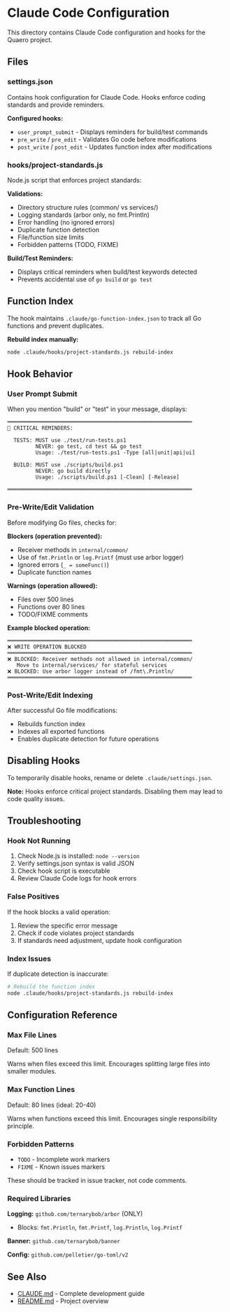 # Claude Code Configuration

This directory contains Claude Code configuration and hooks for the Quaero project.

## Files

### settings.json

Contains hook configuration for Claude Code. Hooks enforce coding standards and provide reminders.

**Configured hooks:**
- `user_prompt_submit` - Displays reminders for build/test commands
- `pre_write` / `pre_edit` - Validates Go code before modifications
- `post_write` / `post_edit` - Updates function index after modifications

### hooks/project-standards.js

Node.js script that enforces project standards:

**Validations:**
- Directory structure rules (common/ vs services/)
- Logging standards (arbor only, no fmt.Println)
- Error handling (no ignored errors)
- Duplicate function detection
- File/function size limits
- Forbidden patterns (TODO, FIXME)

**Build/Test Reminders:**
- Displays critical reminders when build/test keywords detected
- Prevents accidental use of `go build` or `go test`

## Function Index

The hook maintains `.claude/go-function-index.json` to track all Go functions and prevent duplicates.

**Rebuild index manually:**
```bash
node .claude/hooks/project-standards.js rebuild-index
```

## Hook Behavior

### User Prompt Submit

When you mention "build" or "test" in your message, displays:
```
═══════════════════════════════════════════════════════════
🚨 CRITICAL REMINDERS:

  TESTS: MUST use ./test/run-tests.ps1
         NEVER: go test, cd test && go test
         Usage: ./test/run-tests.ps1 -Type [all|unit|api|ui]

  BUILD: MUST use ./scripts/build.ps1
         NEVER: go build directly
         Usage: ./scripts/build.ps1 [-Clean] [-Release]

═══════════════════════════════════════════════════════════
```

### Pre-Write/Edit Validation

Before modifying Go files, checks for:

**Blockers (operation prevented):**
- Receiver methods in `internal/common/`
- Use of `fmt.Println` or `log.Printf` (must use arbor logger)
- Ignored errors (`_ = someFunc()`)
- Duplicate function names

**Warnings (operation allowed):**
- Files over 500 lines
- Functions over 80 lines
- TODO/FIXME comments

**Example blocked operation:**
```
═══════════════════════════════════════════════════════════
❌ WRITE OPERATION BLOCKED
═══════════════════════════════════════════════════════════
❌ BLOCKED: Receiver methods not allowed in internal/common/
   Move to internal/services/ for stateful services
❌ BLOCKED: Use arbor logger instead of /fmt\.Println/
═══════════════════════════════════════════════════════════
```

### Post-Write/Edit Indexing

After successful Go file modifications:
- Rebuilds function index
- Indexes all exported functions
- Enables duplicate detection for future operations

## Disabling Hooks

To temporarily disable hooks, rename or delete `.claude/settings.json`.

**Note:** Hooks enforce critical project standards. Disabling them may lead to code quality issues.

## Troubleshooting

### Hook Not Running

1. Check Node.js is installed: `node --version`
2. Verify settings.json syntax is valid JSON
3. Check hook script is executable
4. Review Claude Code logs for hook errors

### False Positives

If the hook blocks a valid operation:
1. Review the specific error message
2. Check if code violates project standards
3. If standards need adjustment, update hook configuration

### Index Issues

If duplicate detection is inaccurate:
```bash
# Rebuild the function index
node .claude/hooks/project-standards.js rebuild-index
```

## Configuration Reference

### Max File Lines
Default: 500 lines

Warns when files exceed this limit. Encourages splitting large files into smaller modules.

### Max Function Lines
Default: 80 lines (ideal: 20-40)

Warns when functions exceed this limit. Encourages single responsibility principle.

### Forbidden Patterns
- `TODO` - Incomplete work markers
- `FIXME` - Known issues markers

These should be tracked in issue tracker, not code comments.

### Required Libraries

**Logging:** `github.com/ternarybob/arbor` (ONLY)
- Blocks: `fmt.Println`, `fmt.Printf`, `log.Println`, `log.Printf`

**Banner:** `github.com/ternarybob/banner`

**Config:** `github.com/pelletier/go-toml/v2`

## See Also

- [CLAUDE.md](../CLAUDE.md) - Complete development guide
- [README.md](../README.md) - Project overview
